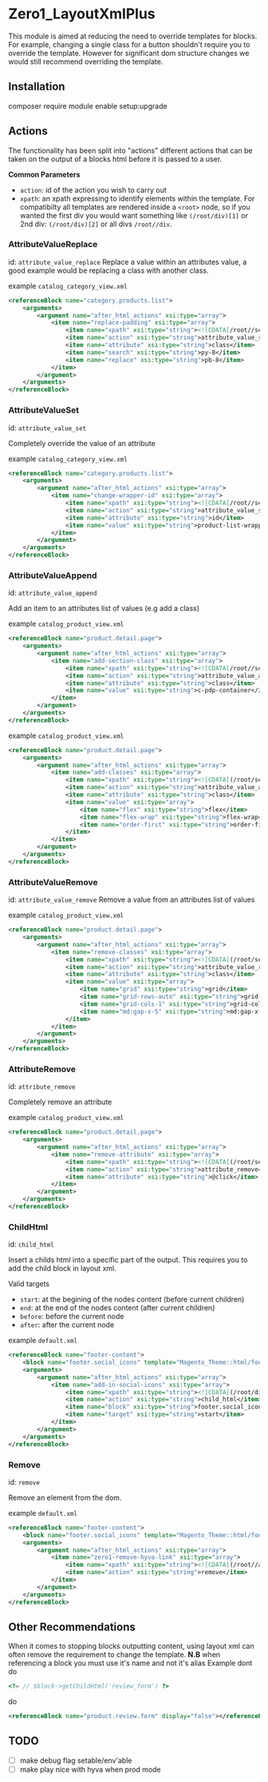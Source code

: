 # Zero1_LayoutXmlPlus

This module is aimed at reducing the need to override templates for blocks.
For example, changing a single class for a button shouldn't require you to override the template.
However for significant dom structure changes we would still recommend overriding the template.

## Installation
composer require
module enable
setup:upgrade

## Actions
The functionality has been split into "actions" different actions that can be taken on the output of a blocks html before it is passed to a user.

**Common Parameters**
- `action`: id of the action you wish to carry out
- `xpath`: an xpath expressing to identify elements within the template. For compatibilty all templates are rendered inside a `<root>` node, so if you wanted the first div you would want something like `(/root/div)[1]` or 2nd div: `(/root/div)[2]` or all divs `/root//div`.

### AttributeValueReplace
id: `attribute_value_replace`
Replace a value within an attributes value, a good example would be replacing a class with another class.

example
`catalog_category_view.xml`
```xml
<referenceBlock name="category.products.list">
    <arguments>
        <argument name="after_html_actions" xsi:type="array">
            <item name="replace-padding" xsi:type="array">
                <item name="xpath" xsi:type="string"><![CDATA[/root//section[@id="product-list"]]]></item>
                <item name="action" xsi:type="string">attribute_value_replace</item>
                <item name="attribute" xsi:type="string">class</item>
                <item name="search" xsi:type="string">py-8</item>
                <item name="replace" xsi:type="string">pb-8</item>
            </item>
        </argument>
    </arguments>
</referenceBlock>
```

### AttributeValueSet
id: `attribute_value_set`

Completely override the value of an attribute

example
`catalog_category_view.xml`
```xml
<referenceBlock name="category.products.list">
    <arguments>
        <argument name="after_html_actions" xsi:type="array">
            <item name="change-wrapper-id" xsi:type="array">
                <item name="xpath" xsi:type="string"><![CDATA[/root//section[@id="product-list"]]]></item>
                <item name="action" xsi:type="string">attribute_value_set</item>
                <item name="attribute" xsi:type="string">id</item>
                <item name="value" xsi:type="string">product-list-wrapper</item>
            </item>
        </argument>
    </arguments>
</referenceBlock>
```

### AttributeValueAppend
id: `attribute_value_append`

Add an item to an attributes list of values (e.g add a class)

example
`catalog_product_view.xml`
```xml
<referenceBlock name="product.detail.page">
    <arguments>
        <argument name="after_html_actions" xsi:type="array">
            <item name="add-section-class" xsi:type="array">
                <item name="xpath" xsi:type="string"><![CDATA[/root//section]]></item>
                <item name="action" xsi:type="string">attribute_value_append</item>
                <item name="attribute" xsi:type="string">class</item>
                <item name="value" xsi:type="string">c-pdp-container</item>
            </item>
        </argument>
    </arguments>
</referenceBlock>
```
example
`catalog_product_view.xml`
```xml
<referenceBlock name="product.detail.page">
    <arguments>
        <argument name="after_html_actions" xsi:type="array">
            <item name="add-classes" xsi:type="array">
                <item name="xpath" xsi:type="string"><![CDATA[(/root/section/div/div)[1]]]></item>
                <item name="action" xsi:type="string">attribute_value_append</item>
                <item name="attribute" xsi:type="string">class</item>
                <item name="value" xsi:type="array">
                    <item name="flex" xsi:type="string">flex</item>
                    <item name="flex-wrap" xsi:type="string">flex-wrap</item>
                    <item name="order-first" xsi:type="string">order-first</item>
                </item>
            </item>
        </argument>
    </arguments>
</referenceBlock>
```

### AttributeValueRemove
id: `attribute_value_remove`
Remove a value from an attributes list of values

example
`catalog_product_view.xml`
```xml
<referenceBlock name="product.detail.page">
    <arguments>
        <argument name="after_html_actions" xsi:type="array">
            <item name="remove-classes" xsi:type="array">
                <item name="xpath" xsi:type="string"><![CDATA[(/root/section/div/div)[1]]]></item>
                <item name="action" xsi:type="string">attribute_value_remove</item>
                <item name="attribute" xsi:type="string">class</item>
                <item name="value" xsi:type="array">
                    <item name="grid" xsi:type="string">grid</item>
                    <item name="grid-rows-auto" xsi:type="string">grid-rows-auto</item>
                    <item name="grid-cols-1" xsi:type="string">grid-cols-1</item>
                    <item name="md:gap-x-5" xsi:type="string">md:gap-x-5</item>
                </item>
            </item>
        </argument>
    </arguments>
</referenceBlock>
```

### AttributeRemove
id: `attribute_remove`

Completely remove an attribute

example
`catalog_product_view.xml`
```xml
<referenceBlock name="product.detail.page">
    <arguments>
        <argument name="after_html_actions" xsi:type="array">
            <item name="remove-attribute" xsi:type="array">
                <item name="xpath" xsi:type="string"><![CDATA[(/root/section/div/div)[1]]]></item>
                <item name="action" xsi:type="string">attribute_remove</item>
                <item name="attribute" xsi:type="string">@click</item>
            </item>
        </argument>
    </arguments>
</referenceBlock>
```

### ChildHtml
id: `child_html`

Insert a childs html into a specific part of the output.
This requires you to add the child block in layout xml.

Valid targets
- `start`: at the begining of the nodes content (before current children)
- `end`: at the end of the nodes content (after current children)
- `before`: before the current node
- `after`: after the current node

example
`default.xml`
```xml
<referenceBlock name="footer-content">
    <block name="footer.social_icons" template="Magento_Theme::html/footer/social_icons.phtml"/>
    <arguments>
        <argument name="after_html_actions" xsi:type="array">
            <item name="add-in-social-icons" xsi:type="array">
                <item name="xpath" xsi:type="string"><![CDATA[(/root/div)[1]]]></item>
                <item name="action" xsi:type="string">child_html</item>
                <item name="block" xsi:type="string">footer.social_icons</item>
                <item name="target" xsi:type="string">start</item>
            </item>
        </argument>
    </arguments>
</referenceBlock>
```


### Remove
id: `remove`

Remove an element from the dom.

example
`default.xml`
```xml
<referenceBlock name="footer-content">
    <block name="footer.social_icons" template="Magento_Theme::html/footer/social_icons.phtml"/>
    <arguments>
        <argument name="after_html_actions" xsi:type="array">
            <item name="zero1-remove-hyva-link" xsi:type="array">
                <item name="xpath" xsi:type="string"><![CDATA[(/root//a[contains(@class, "title-font")])]]></item>
                <item name="action" xsi:type="string">remove</item>
            </item>
        </argument>
    </arguments>
</referenceBlock>
```


## Other Recommendations
When it comes to stopping blocks outputting content, using layout xml can often remove the requirement to change the template.
**N.B** when referencing a block you must use it's name and not it's alias
Example
dont do
```php
<?= // $block->getChildHtml('review_form') ?>
```
do
```xml
<referenceBlock name="product.review.form" display="false"></referenceBlock>
```

## TODO
- [ ] make debug flag setable/env'able
- [ ] make play nice with hyva when prod mode